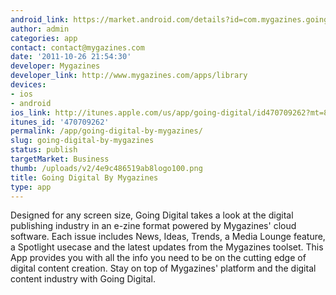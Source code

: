 ```yaml
---
android_link: https://market.android.com/details?id=com.mygazines.goingdigital
author: admin
categories: app
contact: contact@mygazines.com
date: '2011-10-26 21:54:30'
developer: Mygazines
developer_link: http://www.mygazines.com/apps/library
devices: 
- ios
- android
ios_link: http://itunes.apple.com/us/app/going-digital/id470709262?mt=8
itunes_id: '470709262'
permalink: /app/going-digital-by-mygazines/
slug: going-digital-by-mygazines
status: publish
targetMarket: Business
thumb: /uploads/v2/4e9c486519ab8logo100.png
title: Going Digital By Mygazines
type: app
---
```


Designed for any screen size, Going Digital takes a look at the digital publishing industry in an e-zine format powered by Mygazines' cloud software. Each issue includes News, Ideas, Trends, a Media Lounge feature, a Spotlight usecase and the latest updates from the Mygazines toolset. This App provides you with all the info you need to be on the cutting edge of digital content creation. Stay on top of Mygazines' platform and the digital content industry with Going Digital.